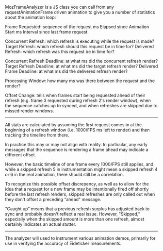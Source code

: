 MozFrameAnalyzer is a JS class you can call from any requestAnimationFrame driven animation to give you a number of statistics about the animation loop:

Frame Requested: sequence of the request
ms Elapsed since Animation Start
ms Interval since last frame request

Concurrent Refresh: which refresh is executing while the request is made?
Target Refresh: which refresh should this request be in time for?
Delivered Refresh: which refresh was this request be in time for?

Concurrent Refresh Deadline: at what ms did the concurrent refresh render?
Target Refresh Deadline: at what ms did the target refresh render?
Delivered Frame Deadline: at what ms did the delivered refresh render?

Processing Window: how many ms was there between the request and the render?

Offset Change: tells when frames start being requested ahead of their refresh (e.g. frame 3 requested during refresh 2's render window), when the sequence catches up to synced, and when refreshes are skipped due to missed render windows.

---

All stats are calculated by assuming the first request comes in at the beginning of a refresh window (i.e. 1000/FPS ms left to render) and then tracking the timeline from there.

In practice this may or may not align with reality. In particular, any early messages that the sequence is rendering a frame ahead may indicate a different offset.

However, the basic timeline of one frame every 1000/FPS still applies, and while a skipped refresh 5 in instrumentation might mean a skipped refresh 4 or 6 in the real animation, there should still be a correlation.

To recognize this possible offset discrepency, as well as to allow for the idea that a request for a new frame may be intentionally fired off shortly before the last refresh renders, skipped refreshes are only called out when they don't offset a preceding "ahead" message.

"Caught up" means that a previous refresh surplus has adjusted back to sync and probably doesn't reflect a real issue. However, "Skipped," especially when the skipped amount is more than one refresh, almost certainly indicates an actual stutter.

---

The analyzer will used to instrument various animation demos, primarily for use in verifying the accuracy of Eideticker measurements.
